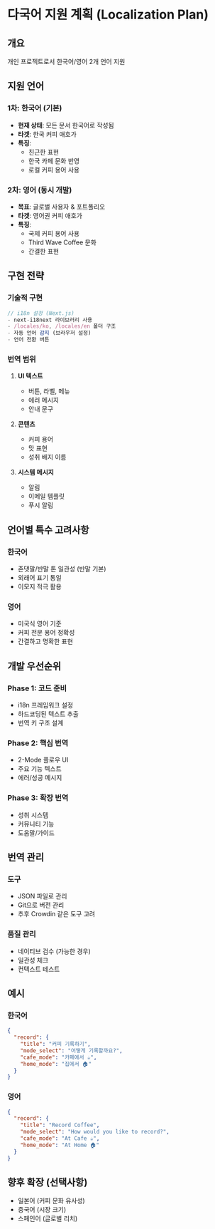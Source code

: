 # 다국어 지원 계획 (Localization Plan)

## 개요
개인 프로젝트로서 한국어/영어 2개 언어 지원

## 지원 언어

### 1차: 한국어 (기본)
- **현재 상태**: 모든 문서 한국어로 작성됨
- **타겟**: 한국 커피 애호가
- **특징**: 
  - 친근한 표현
  - 한국 카페 문화 반영
  - 로컬 커피 용어 사용

### 2차: 영어 (동시 개발)
- **목표**: 글로벌 사용자 & 포트폴리오
- **타겟**: 영어권 커피 애호가
- **특징**:
  - 국제 커피 용어 사용
  - Third Wave Coffee 문화
  - 간결한 표현

## 구현 전략

### 기술적 구현
```typescript
// i18n 설정 (Next.js)
- next-i18next 라이브러리 사용
- /locales/ko, /locales/en 폴더 구조
- 자동 언어 감지 (브라우저 설정)
- 언어 전환 버튼
```

### 번역 범위
1. **UI 텍스트**
   - 버튼, 라벨, 메뉴
   - 에러 메시지
   - 안내 문구

2. **콘텐츠**
   - 커피 용어
   - 맛 표현
   - 성취 배지 이름

3. **시스템 메시지**
   - 알림
   - 이메일 템플릿
   - 푸시 알림

## 언어별 특수 고려사항

### 한국어
- 존댓말/반말 톤 일관성 (반말 기본)
- 외래어 표기 통일
- 이모지 적극 활용

### 영어
- 미국식 영어 기준
- 커피 전문 용어 정확성
- 간결하고 명확한 표현

## 개발 우선순위

### Phase 1: 코드 준비
- i18n 프레임워크 설정
- 하드코딩된 텍스트 추출
- 번역 키 구조 설계

### Phase 2: 핵심 번역
- 2-Mode 플로우 UI
- 주요 기능 텍스트
- 에러/성공 메시지

### Phase 3: 확장 번역
- 성취 시스템
- 커뮤니티 기능
- 도움말/가이드

## 번역 관리

### 도구
- JSON 파일로 관리
- Git으로 버전 관리
- 추후 Crowdin 같은 도구 고려

### 품질 관리
- 네이티브 검수 (가능한 경우)
- 일관성 체크
- 컨텍스트 테스트

## 예시

### 한국어
```json
{
  "record": {
    "title": "커피 기록하기",
    "mode_select": "어떻게 기록할까요?",
    "cafe_mode": "카페에서 ☕",
    "home_mode": "집에서 🏠"
  }
}
```

### 영어
```json
{
  "record": {
    "title": "Record Coffee",
    "mode_select": "How would you like to record?",
    "cafe_mode": "At Cafe ☕",
    "home_mode": "At Home 🏠"
  }
}
```

## 향후 확장 (선택사항)
- 일본어 (커피 문화 유사성)
- 중국어 (시장 크기)
- 스페인어 (글로벌 리치)